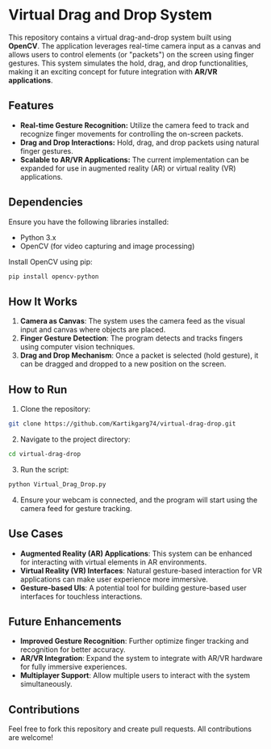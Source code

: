 # Virtual Drag and Drop System

This repository contains a virtual drag-and-drop system built using **OpenCV**. The application leverages real-time camera input as a canvas and allows users to control elements (or "packets") on the screen using finger gestures. This system simulates the hold, drag, and drop functionalities, making it an exciting concept for future integration with **AR/VR applications**.

## Features

- **Real-time Gesture Recognition:** Utilize the camera feed to track and recognize finger movements for controlling the on-screen packets.
- **Drag and Drop Interactions:** Hold, drag, and drop packets using natural finger gestures.
- **Scalable to AR/VR Applications:** The current implementation can be expanded for use in augmented reality (AR) or virtual reality (VR) applications.

## Dependencies

Ensure you have the following libraries installed:

- Python 3.x
- OpenCV (for video capturing and image processing)
  
Install OpenCV using pip:

```bash
pip install opencv-python
```

## How It Works

1. **Camera as Canvas**: The system uses the camera feed as the visual input and canvas where objects are placed.
2. **Finger Gesture Detection**: The program detects and tracks fingers using computer vision techniques.
3. **Drag and Drop Mechanism**: Once a packet is selected (hold gesture), it can be dragged and dropped to a new position on the screen.

## How to Run

1. Clone the repository:

```bash
git clone https://github.com/Kartikgarg74/virtual-drag-drop.git
```

2. Navigate to the project directory:

```bash
cd virtual-drag-drop
```

3. Run the script:

```bash
python Virtual_Drag_Drop.py
```

4. Ensure your webcam is connected, and the program will start using the camera feed for gesture tracking.

## Use Cases

- **Augmented Reality (AR) Applications**: This system can be enhanced for interacting with virtual elements in AR environments.
- **Virtual Reality (VR) Interfaces**: Natural gesture-based interaction for VR applications can make user experience more immersive.
- **Gesture-based UIs**: A potential tool for building gesture-based user interfaces for touchless interactions.

## Future Enhancements

- **Improved Gesture Recognition**: Further optimize finger tracking and recognition for better accuracy.
- **AR/VR Integration**: Expand the system to integrate with AR/VR hardware for fully immersive experiences.
- **Multiplayer Support**: Allow multiple users to interact with the system simultaneously.

## Contributions

Feel free to fork this repository and create pull requests. All contributions are welcome!
